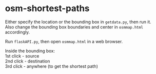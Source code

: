 # osm-shortest-paths

Either specify the location or the bounding box in `getdata.py`, then run it.
Also change the bounding box boundaries and center in `osmmap.html` accordingly.

Run `flaskAPI.py`, then open `osmmap.html` in a web browser.

Inside the bounding box: \
1st click - source \
2nd click - destination \
3rd click - anywhere (to get the shortest path)